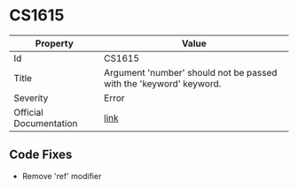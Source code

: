 # CS1615

| Property               | Value                                                               |
| ---------------------- | ------------------------------------------------------------------- |
| Id                     | CS1615                                                              |
| Title                  | Argument 'number' should not be passed with the 'keyword' keyword\. |
| Severity               | Error                                                               |
| Official Documentation | [link](http://docs.microsoft.com/en-us/dotnet/csharp/misc/cs1615)   |

## Code Fixes

* Remove 'ref' modifier
